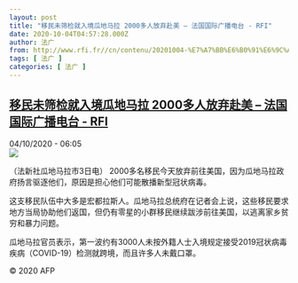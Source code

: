 ```yaml
---
layout: post
title: "移民未筛检就入境瓜地马拉 2000多人放弃赴美 – 法国国际广播电台 - RFI"
date: 2020-10-04T04:57:28.000Z
author: 法广
from: http://www.rfi.fr//cn/contenu/20201004-%E7%A7%BB%E6%B0%91%E6%9C%AA%E7%AD%9B%E6%A3%80%E5%B0%B1%E5%85%A5%E5%A2%83%E7%93%9C%E5%9C%B0%E9%A9%AC%E6%8B%89-2000%E5%A4%9A%E4%BA%BA%E6%94%BE%E5%BC%83%E8%B5%B4%E7%BE%8E
tags: [ 法广 ]
categories: [ 法广 ]
---
```

<!--1601787448000-->
[移民未筛检就入境瓜地马拉 2000多人放弃赴美 – 法国国际广播电台 - RFI](http://www.rfi.fr//cn/contenu/20201004-%E7%A7%BB%E6%B0%91%E6%9C%AA%E7%AD%9B%E6%A3%80%E5%B0%B1%E5%85%A5%E5%A2%83%E7%93%9C%E5%9C%B0%E9%A9%AC%E6%8B%89-2000%E5%A4%9A%E4%BA%BA%E6%94%BE%E5%BC%83%E8%B5%B4%E7%BE%8E)
------

<div>
<div>04/10/2020 - 06:05</div><img src="https://s.rfi.fr/media/display/cab822ee-05fb-11eb-9bbb-005056a964fe/w:310/p:16x9/int0007b.201004120501.jpg"><div class="t-content__body u-clearfix">            <p>（法新社瓜地马拉市3日电）    2000多名移民今天放弃前往美国，因为瓜地马拉政府扬言驱逐他们，原因是担心他们可能散播新型冠状病毒。</p><p>    这支移民队伍中大多是宏都拉斯人。瓜地马拉总统府在记者会上说，这些移民要求地方当局协助他们返国，但仍有零星的小群移民继续跋涉前往美国，以逃离家乡贫穷和暴力问题。</p><p>    瓜地马拉官员表示，第一波约有3000人未按外籍人士入境规定接受2019冠状病毒疾病（COVID-19）检测就跨境，而且许多人未戴口罩。</p>            <p class="t-copyright">© 2020 AFP</p>        </div>
</div>
